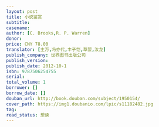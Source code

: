 ```yaml
---
layout: post
title: 小说鉴赏
subtitle: 
casename:
author: [C. Brooks,R. P. Warren]
donor: 
price: CNY 78.00
translator: [主万,冯亦代,丰子恺,草婴,汝龙]
publish_company: 世界图书出版公司
publish_version: 
publish_date: 2012-10-1
isbn: 9787506254755
serial: 
total_volume: 1
borrower: []
borrow_date: []
douban_url: http://book.douban.com/subject/1950154/
cover_path: https://img1.doubanio.com/lpic/s11182482.jpg
tag: 
read_status: 想读
---
```

